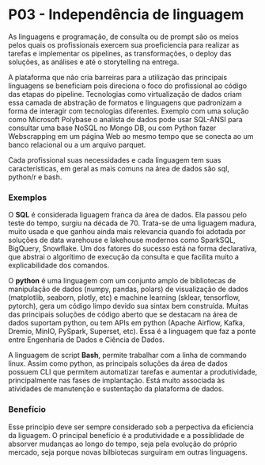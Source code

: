 # P03 - Independência de linguagem
As linguagens e programação, de consulta ou de prompt são os meios pelos quais os profissionais exercem sua proeficiencia para realizar as tarefas e implementar os pipelines, as transformações, o deploy das soluções, as análises e até o storytelling na entrega. 

A plataforma que não cria barreiras para a utilização das principais linguagens se beneficiam pois direciona o foco do profissional ao código das etapas do pipeline. Tecnologias como virtualização de dados criam essa camada de abstração de formatos e linguagens que padronizam a forma de interagir com tecnologias diferentes. Exemplo com uma solução como Microsoft Polybase o analista de dados pode usar SQL-ANSI para consultar uma base NoSQL no Mongo DB, ou com Python fazer Webscrapping em um página Web ao mesmo tempo que se conecta ao um banco relacional ou a um arquivo parquet.

Cada profissional suas necessidades e cada linguagem tem suas características, em geral as mais comuns na área de dados são sql, python/r e bash.

### Exemplos
O **SQL** é considerada liguagem franca da área de dados. Ela passou pelo teste do tempo, surgiu na década de 70. Trata-se de uma liguagem madura, muito usada e que ganhou ainda mais relevancia quando foi adotada por soluções de data warehouse e lakehouse modernos como SparkSQL, BigQuery, Snowflake. Um dos fatores do sucesso está na forma declarativa, que abstrai o algorítimo de execução da consulta e que facilita muito a explicabilidade dos comandos.

O **python** é uma linguagem com um conjunto amplo de bibliotecas de manipulação de dados (numpy, pandas, polars) de visualização de dados (matplotlib, seaborn, plotly, etc) e machine learning (sklear, tensorflow, pytorch), gera um código limpo devido sua sintax bem construída. Muitas das principais soluções de código aberto que se destacam na área de dados suportam python, ou tem APIs em python (Apache Airflow, Kafka, Dremio, MinIO, PySpark, Superset, etc). Essa é a linguagem que faz a ponte entre Engenharia de Dados e Ciência de Dados. 

A linguagem de script **Bash**, permite trabalhar com a linha de commando linux. Assim como python, as principais soluções da área de dados possuem CLI que permitem automatizar tarefas e aumentar a produtividade, principalmente nas fases de implantação. Está muito associada às atividades de manutenção e sustentação da plataforma de dados.

### Benefício
Esse princípio deve ser sempre considerado sob a perpectiva da eficiencia da liguagem. O principal benefício é a produtividade e a possiblidade de absorver mudanças ao longo do tempo, seja pela evolução do próprio mercado, seja porque novas bilbiotecas surguiram em outras linguagens.


